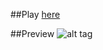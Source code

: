 ##Play
[here](https://alexanderspace100.github.io/sketchpad/)

##Preview
![alt tag](https://cloud.githubusercontent.com/assets/19293377/22565173/ea642dea-e98f-11e6-9d62-acf5eac1d258.png)
